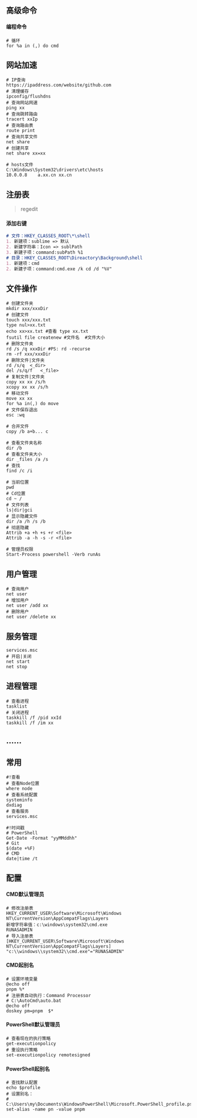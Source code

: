 ## 高级命令

#### 编程命令

```shell
# 循环
for %a in (,) do cmd
```

## 网站加速

~~~shell
# IP查询
https://ipaddress.com/website/github.com
# 清理缓存
ipconfig/flushdns
# 查询网站网速
ping xx
# 查询跳转路由
tracert xxIp
# 查询路由表
route print
# 查询共享文件
net share
# 创建共享
net share xx=xx
~~~

```shell
# hosts文件
C:\Windows\System32\drivers\etc\hosts
10.0.0.8	a.xx.cn xx.cn
```

## 注册表

> regedit

#### 添加右键

```markdown
# 文件：HKEY_CLASSES_ROOT\*\shell
1. 新建项：sublime => 默认
2. 新建字符串：Icon => sublPath
3. 新建子项：command:subPath %1
# 目录：HKEY_CLASSES_ROOT\Direactory\Background\shell
1. 新建项：cmd
2. 新建子项：command:cmd.exe /k cd /d "%V"
```

## 文件操作

~~~shell
# 创建文件夹
mkdir xxx/xxxDir
# 创建文件
touch xxx/xxx.txt
type nul>xx.txt
echo xx>xx.txt #查看 type xx.txt
fsutil file createnew #文件名  #文件大小
# 删除文件夹
rd /s /q xxxDir #PS: rd -recurse
rm -rf xxx/xxxDir
# 删除文件|文件夹
rd /s/q  <_dir>
del /s/q/f   <_file>
# 复制文件|文件夹
copy xx xx /s/h
xcopy xx xx /s/h
# 移动文件
move xx xx
for %a in(,) do move
# 文件保存退出
esc :wq
~~~

```shell
# 合并文件
copy /b a+b... c
```

~~~shell
# 查看文件夹名称
dir /b
# 查看文件夹大小
dir _files /a /s
# 查找
find /c /i
~~~

~~~shell
# 当前位置
pwd
# Cd位置
cd ~ /
# 文件列表
ls|dir|gci
# 显示隐藏文件
dir /a /h /s /b
# 彻底隐藏
Attrib +a +h +s +r <file>
Attrib -a -h -s -r <file>
~~~

~~~shell
# 管理员权限
Start-Process powershell -Verb runAs 
~~~

## 用户管理

~~~shell
# 查询用户
net user
# 增加用户
net user /add xx
# 删除用户
net user /delete xx
~~~

## 服务管理

~~~shell
services.msc
# 开启|关闭
net start
net stop
~~~

## 进程管理

~~~shell
# 查看进程
tasklist
# 关闭进程
taskkill /f /pid xxId
taskkill /f /im xx
~~~

## ......

## 常用

~~~shell
#!查看
# 查看Node位置
where node
# 查看系统配置
systeminfo
dxdiag
# 查看服务
services.msc
~~~

~~~shell
#!时间戳
# PowerShell
Get-Date -Format "yyMMddhh"
# Git
$(date +%F)
# CMD
date|time /t
~~~

## 配置

#### CMD默认管理员

~~~shell
# 修改注册表
HKEY_CURRENT_USER\Software\Microsoft\Windows NT\CurrentVersion\AppCompatFlags\Layers
新增字符串值：c:\windows\system32\cmd.exe
RUNASADMIN
# 导入注册表
[HKEY_CURRENT_USER\Software\Microsoft\Windows NT\CurrentVersion\AppCompatFlags\Layers]
"c:\\windows\\system32\\cmd.exe"="RUNASADMIN"
~~~

#### CMD起别名

```shell
# 设置环境变量
@echo off
pnpm %*
# 注册表自动执行：Command Processor
# C:\AutoCmd\auto.bat
@echo off
doskey pm=pnpm  $*
```

#### PowerShell默认管理员

```shell
# 查看现在的执行策略
get-executionpolicy
# 重设执行策略
set-executionpolicy remotesigned
```

#### PowerShell起别名

```shell
# 查找默认配置
echo $profile
# 设置别名：
# C:\Users\my\Documents\WindowsPowerShell\Microsoft.PowerShell_profile.ps1
set-alias -name pn -value pnpm
```


